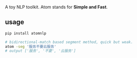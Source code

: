 A toy NLP toolkit. Atom stands for **Simple and Fast**.

## usage
```bash
pip install atomnlp

# bidirectional-match based segment method, quick but weak.
atom -seg '服务不要云服务' 
# output ['服务', '不要', '云服务']
```

